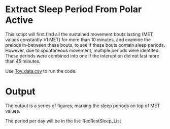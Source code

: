 # Extract Sleep Period From Polar Active

This sctipt will first find all the sustained movement bouts lasting (MET values constantly ≥1 MET) for more than 10 minutes, and examine the preiods in-between these bouts, to see if these bouts contain sleep periods. However, due to spontaneous movement, multiple periods were identifed. These periods were combined into one if the interuption did not last more than 45 minutes.

Use [Toy_data.csv](https://github.com/vahidfrr/SleepFromPolarActive/blob/main/Toy_data.csv) to run the code. 

# Output

The output is a series of figures, marking the sleep periods on top of MET values. 

The period per day will be in the list: RecRestSleep_List
